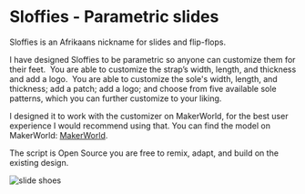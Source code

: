# Sloffies - Parametric slides
Sloffies is an Afrikaans nickname for slides and flip-flops.

I have designed Sloffies to be parametric so anyone can customize them for their feet. 
You are able to customize the strap’s width, length, and thickness and add a logo. 
You are able to customize the sole's width, length, and thickness; add a patch; add a logo; and choose from five available sole patterns, which you can further customize to your liking.

I designed it to work with the customizer on MakerWorld, for the best user experience I would recommend using that.
You can find the model on MakerWorld: [MakerWorld]([https://pages.github.com/](https://makerworld.com/en/models/1630149-sloffies-parametric-slides#profileId-1721631)).

The script is Open Source you are free to remix, adapt, and build on the existing design.

![slide shoes](cover_photo.JPG)
